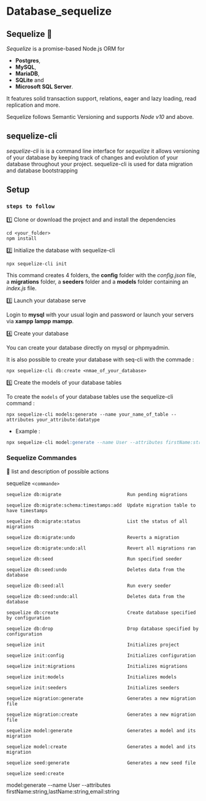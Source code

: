 # Database_sequelize

Sequelize 🧬
-
*Sequelize* is a promise-based Node.js ORM for 

- **Postgres**, 
- **MySQL**, 
- **MariaDB**, 
- **SQLite** and 
- **Microsoft SQL Server**. 

It features solid transaction support, relations, eager and lazy loading, read replication and more.

Sequelize follows Semantic Versioning and supports *Node v10* and above.

sequelize-cli
-

*sequelize-cli* is is a command line interface for *sequelize*
it allows versioning of your database by keeping track of changes and evolution of your database throughout your project.
sequelize-cli is used for data migration and database bootstrapping
## Setup

### `steps to follow`

1️⃣ Clone or download the project and and install the dependencies

```node
cd <your_folder>
npm install
```

2️⃣ Initialize the database with sequelize-cli

```
npx sequelize-cli init
```

This command creates 4 folders, the **config** folder with the *config.json* file, a **migrations** folder, a **seeders** folder and a **models** folder containing an *index.js* file.

3️⃣ Launch your database serve

Login to **mysql** with your usual login and password or launch your servers via **xampp** **lampp** **mampp**.

4️⃣ Create your database

You can create your database directly on mysql or phpmyadmin.

It is also possible to create your database with seq-cli with the commade :

```
npx sequelize-cli db:create <nmae_of_your_database>
```

5️⃣ Create the models of your database tables

To create the `models` of your database tables use the sequelize-cli command :

```
npx sequelize-cli models:generate --name your_name_of_table --attributes your_attribute:datatype
```

- Example :
```sql
npx sequelize-cli model:generate --name User --attributes firstName:string,lastName:string,email:string,password:string,admin:boolean
```

### **Sequelize Commandes** 

🧾 list and description of possible actions

sequelize `<commande>`

```
sequelize db:migrate                        Run pending migrations

sequelize db:migrate:schema:timestamps:add  Update migration table to have timestamps

sequelize db:migrate:status                 List the status of all migrations

sequelize db:migrate:undo                   Reverts a migration

sequelize db:migrate:undo:all               Revert all migrations ran

sequelize db:seed                           Run specified seeder

sequelize db:seed:undo                      Deletes data from the database

sequelize db:seed:all                       Run every seeder

sequelize db:seed:undo:all                  Deletes data from the database

sequelize db:create                         Create database specified by configuration

sequelize db:drop                           Drop database specified by configuration

sequelize init                              Initializes project

sequelize init:config                       Initializes configuration

sequelize init:migrations                   Initializes migrations

sequelize init:models                       Initializes models

sequelize init:seeders                      Initializes seeders

sequelize migration:generate                Generates a new migration file

sequelize migration:create                  Generates a new migration file

sequelize model:generate                    Generates a model and its migration

sequelize model:create                      Generates a model and its migration

sequelize seed:generate                     Generates a new seed file

sequelize seed:create      
```

  model:generate --name User --attributes firstName:string,lastName:string,email:string